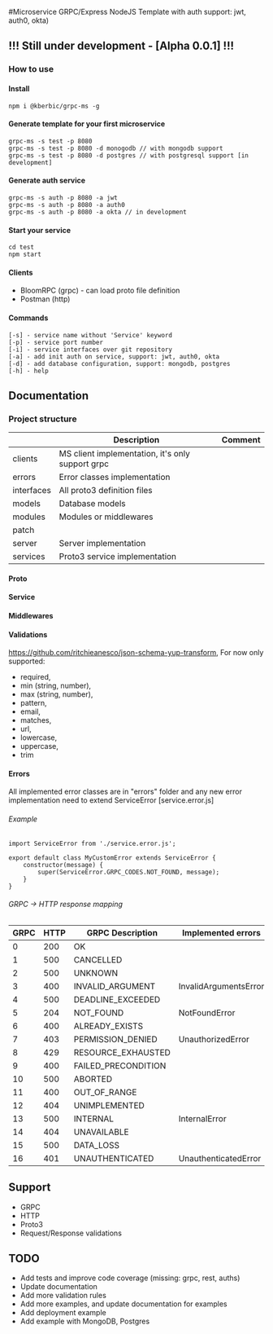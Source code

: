 #Microservice GRPC/Express NodeJS Template with auth support: jwt, auth0, okta) 

## !!! Still under development - [Alpha 0.0.1] !!!

### How to use

#### Install
    npm i @kberbic/grpc-ms -g

#### Generate template for your first microservice
    grpc-ms -s test -p 8080
    grpc-ms -s test -p 8080 -d monogodb // with mongodb support
    grpc-ms -s test -p 8080 -d postgres // with postgresql support [in development]
    
#### Generate auth service
    grpc-ms -s auth -p 8080 -a jwt
    grpc-ms -s auth -p 8080 -a auth0
    grpc-ms -s auth -p 8080 -a okta // in development
    
#### Start your service
    cd test
    npm start
    
#### Clients
- BloomRPC (grpc) - can load proto file definition
- Postman (http)
    
#### Commands
    [-s] - service name without 'Service' keyword
    [-p] - service port number
    [-i] - service interfaces over git repository
    [-a] - add init auth on service, support: jwt, auth0, okta
    [-d] - add database configuration, support: mongodb, postgres
    [-h] - help

## Documentation

### Project structure
|            | Description                                                | Comment |
|------------|------------------------------------------------------------|---------|
| clients    | MS client implementation, it's only support grpc           |         |
| errors     | Error classes implementation                               |         |
| interfaces | All proto3 definition files                                |         |
| models     | Database models                                            |         |
| modules    | Modules or middlewares                                     |         |
| patch      |                                                            |         |
| server     | Server implementation                                      |         |
| services   | Proto3 service implementation                              |         |

#### Proto

#### Service

#### Middlewares

#### Validations
https://github.com/ritchieanesco/json-schema-yup-transform, 
For now only supported: 
- required, 
- min (string, number), 
- max (string, number), 
- pattern, 
- email, 
- matches, 
- url, 
- lowercase, 
- uppercase, 
- trim

#### Errors

All implemented error classes are in "errors" folder and any new error implementation need to extend ServiceError [service.error.js]

###### Example
    
    import ServiceError from './service.error.js';
    
    export default class MyCustomError extends ServiceError {
        constructor(message) {
            super(ServiceError.GRPC_CODES.NOT_FOUND, message);
        }
    }

###### GRPC -> HTTP response mapping

| GRPC | HTTP | GRPC Description    | Implemented errors    |
|------|------|---------------------|-----------------------|
| 0    | 200  | OK                  |                       |
| 1    | 500  | CANCELLED           |                       |
| 2    | 500  | UNKNOWN             |                       |
| 3    | 400  | INVALID_ARGUMENT    | InvalidArgumentsError |
| 4    | 500  | DEADLINE_EXCEEDED   |                       |
| 5    | 204  | NOT_FOUND           | NotFoundError         |
| 6    | 400  | ALREADY_EXISTS      |                       |
| 7    | 403  | PERMISSION_DENIED   | UnauthorizedError     |
| 8    | 429  | RESOURCE_EXHAUSTED  |                       |
| 9    | 400  | FAILED_PRECONDITION |                       |
| 10   | 500  | ABORTED             |                       |
| 11   | 400  | OUT_OF_RANGE        |                       |
| 12   | 404  | UNIMPLEMENTED       |                       |
| 13   | 500  | INTERNAL            | InternalError         |
| 14   | 404  | UNAVAILABLE         |                       |
| 15   | 500  | DATA_LOSS           |                       |
| 16   | 401  | UNAUTHENTICATED     | UnauthenticatedError  |

## Support
- GRPC
- HTTP
- Proto3
- Request/Response validations


## TODO
- Add tests and improve code coverage (missing: grpc, rest, auths)
- Update documentation
- Add more validation rules
- Add more examples, and update documentation for examples
- Add deployment example
- Add example with MongoDB, Postgres